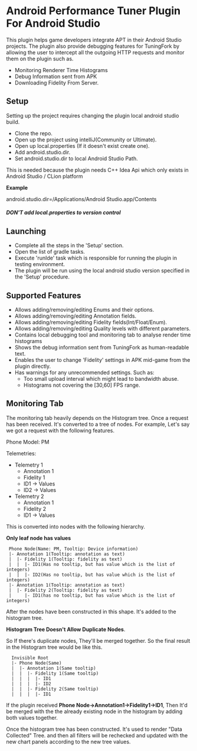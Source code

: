 # Android Performance Tuner Plugin For Android Studio

This plugin helps game developers integrate APT in their Android Studio projects.
 The plugin also provide debugging features for TuningFork by allowing the user to 
 intercept all the outgoing HTTP requests and monitor them on the plugin such as.
 
 * Monitoring Renderer Time Histograms
 * Debug Information sent from APK
 * Downloading Fidelity From Server.

## Setup
Setting up the project requires changing the plugin local android studio build.
* Clone the repo.
* Open up the project using intelliJ(Community or Ultimate).
* Open up local.properties (If it doesn't exist create one).
* Add android.studio.dir.
* Set android.studio.dir to local Android Studio Path.

This is needed because the plugin needs C++ Idea Api which only exists in Android Studio
/ CLion platform

**Example**

android.studio.dir=/Applications/Android Studio.app/Contents

##### DON'T add local.properties to version control

## Launching
* Complete all the steps in the 'Setup' section.
* Open the list of gradle tasks.
* Execute 'runIde' task which is responsible for running the plugin in testing environment.
* The plugin will be run using the local android studio version specified in the 'Setup' procedure.

## Supported Features

* Allows adding/removing/editing Enums and their options.
* Allows adding/removing/editing Annotation fields.
* Allows adding/removing/editing Fidelity fields(Int/Float/Enum).
* Allows adding/removing/editing Quality levels with different parameters.
* Contains local debugging tool and monitoring tab to analyse render time histograms
* Shows the debug information sent from TuningFork as human-readable text.
* Enables the user to change 'Fidelity' settings in APK mid-game from the plugin directly.
* Has warnings for any unrecommended settings. Such as: 
    * Too small upload interval which might lead to bandwidth abuse.
    * Histograms not covering the [30,60] FPS range.

## Monitoring Tab

The monitoring tab heavily depends on the Histogram tree. Once a request has been received. 
It's converted to a tree of nodes. For example, Let's say we got a request with the following
features.

Phone Model: PM

Telemetries: 
* Telemetry 1
    * Annotation 1
    * Fidelity 1
    * ID1 -> Values
    * ID2 -> Values
* Telemetry 2
    * Annotation 1
    * Fidelity 2
    * ID1 -> Values
    
This is converted into nodes with the following hierarchy.

__Only leaf node has values__
 ```
  Phone Node(Name: PM, Tooltip: Device information)
  |- Annotation 1(Tooltip: annotation as text)
  |  |- Fidelity 1(Tooltip: fidelity as text)
  |  |  |- ID1(Has no tooltip, but has value which is the list of integers)
  |  |  |- ID2(Has no tooltip, but has value which is the list of integers)
  |- Annotation 1(Tooltip: annotation as text)
  |  |- Fidelity 2(Tooltip: fidelity as text)
  |     |- ID1(has no tooltip, but has value which is the list of integers)
  ```
After the nodes have been constructed in this shape. It's added to the histogram tree.

__Histogram Tree Doesn't Allow Duplicate Nodes__.

So If there's duplicate nodes, They'll be merged together. So the final result in the Histogram tree
would be like this.
```
  Invisible Root
  |- Phone Node(Same)
  |  |- Annotation 1(Same tooltip)
  |  |  |- Fidelity 1(Same tooltip)
  |  |  |  |- ID1
  |  |  |  |- ID2
  |  |  |- Fidelity 2(Same tooltip)
  |  |  |  |- ID1
```
If the plugin received __Phone Node->Annotation1->Fidelity1->ID1__, Then It'd be merged with the
the already existing node in the histogram by adding both values together.

Once the histogram tree has been constructed. It's used to render "Data Collected" Tree.
and then all filters will be rechecked and updated with the new chart panels according to the new tree
values.